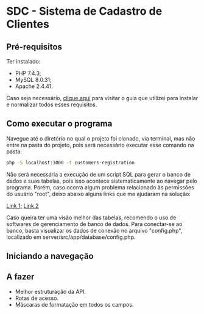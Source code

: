 # SDC - Sistema de Cadastro de Clientes

## Pré-requisitos
Ter instalado:
- PHP 7.4.3;
- MySQL 8.0.31;
- Apache 2.4.41.

Caso seja necessário, [clique aqui](https://www.vultr.com/docs/install-linux-apache-mysql-and-php-lamp-on-ubuntu-20-04-lts/?utm_source=performance-max-latam&utm_medium=paidmedia&obility_id=17096555207&utm_adgroup=&utm_campaign=&utm_term=&utm_content=&gclid=Cj0KCQiAwJWdBhCYARIsAJc4idCbU5N5w0hQ5c8Skcqth9VIcupXEw87X-DErKaP0RosoFtagZzxSggaAoAHEALw_wcB#) para visitar o guia que utilizei para instalar e normalizar todos esses requisitos.

## Como executar o programa

Navegue até o diretório no qual o projeto foi clonado, via terminal, mas não entre na pasta do projeto, pois será necessário executar esse comando na pasta:
```sh
php -S localhost:3000 -t customers-registration
```

Não será necessária a execução de um script SQL para gerar o banco de dados e suas tabelas, pois isso acontece sistematicamente ao navegar pelo programa. Porém, caso ocorra algum problema relacionado às permissões do usuário "root", deixo abaixo alguns links que me ajudaram na solução:

[Link 1;](https://askubuntu.com/questions/763336/cannot-enter-phpmyadmin-as-root-mysql-5-7/763359#763359)
[Link 2](https://www.youtube.com/watch?v=UtaAhHJVoeg)

Caso queira ter uma visão melhor das tabelas, recomendo o uso de softwares de gerenciamento de banco de dados. Para conectar-se ao banco, basta visualizar os dados de conexão no arquivo "config.php", localizado em server/src/app/database/config.php. 

## Iniciando a navegação



## A fazer
- Melhor estruturação da API.
- Rotas de acesso.
- Máscaras de formatação em todos os campos.
